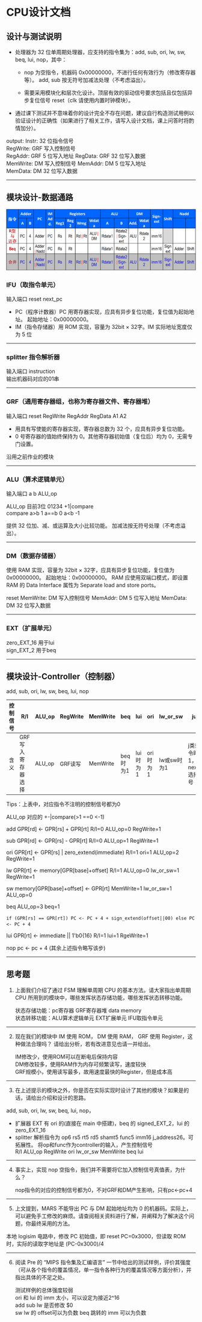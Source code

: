 # CPU设计文档

## 设计与测试说明

+ 处理器为 32 位单周期处理器，应支持的指令集为：add, sub, ori, lw, sw, beq, lui, nop，其中：
  + nop 为空指令，机器码 0x00000000，不进行任何有效行为（修改寄存器等）。
add, sub 按无符号加减法处理（不考虑溢出）。

  + 需要采用模块化和层次化设计。顶层有效的驱动信号要求包括且仅包括异步复位信号 reset（clk 请使用内置时钟模块）。
  
+ 通过课下测试并不意味着你的设计完全不存在问题，建议自行构造测试用例以验证设计的正确性（如果进行了相关工作，请写入设计文档，课上问答时将酌情加分）。

output: Instr: 32 位指令信号  
        RegWrite: GRF 写入控制信号  
        RegAddr: GRF 5 位写入地址 
        RegData: GRF 32 位写入数据  
        MemWrite: DM 写入控制信号 
        MemAddr: DM 5 位写入地址  
        MemData: DM 32 位写入数据 

---
## 模块设计-数据通路

![图 3](image/47bd5d7501a9dacc851b28e26e2dfeefe8848b59e4a472eb107a0893c39a79ed.png)

### IFU（取指令单元）

输入端口  reset next_pc

+ PC（程序计数器）PC 用寄存器实现，应具有异步复位功能，复位值为起始地址。 
起始地址：0x00000000。
+ IM（指令存储器）用 ROM 实现，容量为 32bit × 32字。IM 实际地址宽度仅为 5 位

---
### splitter 指令解析器
输入端口 instruction  
输出机器码对应的01串    

---
### GRF（通用寄存器组，也称为寄存器文件、寄存器堆） 

输入端口 reset RegWrite RegAddr RegData A1 A2

+ 用具有写使能的寄存器实现，寄存器总数为 32 个，应具有异步复位功能。
+ 0 号寄存器的值始终保持为 0。其他寄存器初始值（复位后）均为 0，无需专门设置。

沿用之前作业的模块

---
### ALU（算术逻辑单元） 

输入端口 a b ALU_op

ALU_op 目前3位 01234 +1|compare  
compare a>b 1 a==b 0 a<b -1

提供 32 位加、减、或运算及大小比较功能。
加减法按无符号处理（不考虑溢出）。

---
### DM（数据存储器）

使用 RAM 实现，容量为 32bit × 32字，应具有异步复位功能，复位值为 0x00000000。
起始地址：0x00000000。
RAM 应使用双端口模式，即设置 RAM 的 Data Interface 属性为 Separate load and store ports。

reset
MemWrite: DM 写入控制信号
MemAddr: DM 5 位写入地址
MemData: DM 32 位写入数据

---
### EXT（扩展单元）

zero_EXT_16 用于lui  
sign_EXT_2 用于beq

---
## 模块设计-Controller（控制器）

add, sub, ori, lw, sw, beq, lui, nop

| 控制信号 | R/I               | ALU_op | RegWrite | MemWrite | beq      | lui      | ori      | lw_or_sw    | jump                            |
| -------- | ----------------- | ------ | -------- | -------- | -------- | -------- | -------- | ----------- | ------------------------------- |
| 含义     | GRF写入寄存器选择 | ALU_op | GRF读写  | MemWrite | beq时为1 | lui时为1 | ori时为1 | lw或sw时为1 | j类型指令时为1，next_PC选择信号 |
Tips：上表中，对应指令不注明的控制信号都为0

ALU_op 对应的 +-|compare(>1 ==0 <-1)

add GPR[rd] <- GPR[rs] + GPR[rt] R/I=0 ALU_op=0 RegWrite=1 

sub GPR[rd] <- GPR[rs] - GPR[rt] R/I=0 ALU_op=1 RegWrite=1 

ori GPR[rt] <- GPR[rs] | zero_extend(immediate) R/I=1 ori=1 ALU_op=2 RegWrite=1 

lw  GPR[rt] <- memory[GPR[base]+offset] R/I=1 ALU_op=0 lw_or_sw=1 RegWrite=1

sw  memory[GPR[base]+offset] <- GPR[rt] MemWrite=1 lw_or_sw=1 ALU_op=0

beq ALU_op=3 beq=1 
``` 
if (GPR[rs] == GPR[rt]) PC <- PC + 4 + sign_extend(offset||00) else PC <- PC + 4
```

lui GPR[rt] <- immediate || 1'b0{16} R/I=1 lui=1 RgeWrite=1

nop pc <- pc + 4 (其余上述指令略写该步)

---
## 思考题
1. 上面我们介绍了通过 FSM 理解单周期 CPU 的基本方法。请大家指出单周期 CPU 所用到的模块中，哪些发挥状态存储功能，哪些发挥状态转移功能。
   
    状态存储功能：pc寄存器 GRF寄存器堆 data memory  
    状态转移功能：ALU算术逻辑单元 EXT扩展单元 IFU取指令单元 
---
2. 现在我们的模块中 IM 使用 ROM， DM 使用 RAM， GRF 使用 Register，这种做法合理吗？ 请给出分析，若有改进意见也请一并给出。
   
   IM修改少，使用ROM可以在断电后保持内容  
   DM修改较多，使用RAM作为内存可频繁读写，速度较快  
   GRF规模小，使用读写最多，故用速度最快的Register，但是成本高  
---
3. 在上述提示的模块之外，你是否在实际实现时设计了其他的模块？如果是的话，请给出介绍和设计的思路。        
   
  add, sub, ori, lw, sw, beq, lui, nop，  
  + 扩展器 EXT 有 ori 的(直接在 main 中搭建)，beq 的 signed_EXT_2，lui 的 zero_EXT_16  
  + splitter 解析指令为 op6 rs5 rt5 rd5 shamt5 func5 imm16 j_address26。可拓展性。
  将op和func作为controller的输入，产生控制信号  
    R/I ALU_op RegWrite ori lw_or_sw MemWrite beq lui   
---   
4. 事实上，实现 nop 空指令，我们并不需要将它加入控制信号真值表，为什么？
   
   nop指令的对应的控制信号都为0，不对GRF和DM产生影响，只有pc<-pc+4
---
5. 上文提到，MARS 不能导出 PC 与 DM 起始地址均为 0 的机器码。实际上，可以避免手工修改的麻烦。请查阅相关资料进行了解，并阐释为了解决这个问题，你最终采用的方法。 
  
  本地 logisim 电路中，修改 PC 初始值，即 reset PC=0x3000，但读取 ROM 时，实际的读取字地址是 (PC-0x3000)/4

---
6. 阅读 Pre 的 “MIPS 指令集及汇编语言” 一节中给出的测试样例，评价其强度（可从各个指令的覆盖情况，单一指令各种行为的覆盖情况等方面分析），并指出具体的不足之处。
   
   测试样例的总体强度较弱   
   ori 和 lui 的 imm 太小，可以设定为接近2^16   
   add sub lw 是否修改 $0   
   sw lw 的 offset可以为负数
   beq 跳转的 imm 可以为负数
